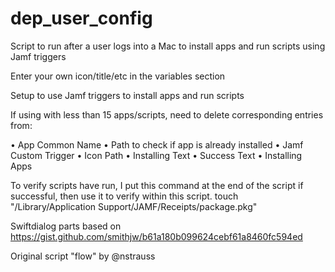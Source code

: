 # dep_user_config
Script to run after a user logs into a Mac to install apps and run scripts using Jamf triggers


Enter your own icon/title/etc in the variables section

Setup to use Jamf triggers to install apps and run scripts

If using with less than 15 apps/scripts, need to delete corresponding entries from:

• App Common Name
• Path to check if app is already installed
• Jamf Custom Trigger
• Icon Path
• Installing Text
• Success Text
• Installing Apps

To verify scripts have run, I put this command at the end of the script if successful, then use it to verify within this script.
touch "/Library/Application Support/JAMF/Receipts/package.pkg"

Swiftdialog parts based on https://gist.github.com/smithjw/b61a180b099624cebf61a8460fc594ed

Original script "flow" by @nstrauss
